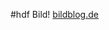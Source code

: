 #hdf Bild! [bildblog.de](https://bildblog.de/128282/wer-den-toten-willi-jetzt-zu-geld-machen-will/ "Wer den toten Willi jetzt zu Geld machen will")